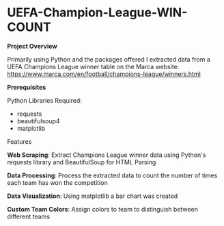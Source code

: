 # UEFA-Champion-League-WIN-COUNT
**Project Overview**

Primarily using Python and the packages offered I extracted data from a UEFA Champions League winner table on the Marca website: https://www.marca.com/en/football/champions-league/winners.html

**Prerequisites**

Python Libraries Required:
- requests
- beautifulsoup4
- matplotlib

Features

**Web Scraping**: Extract Champions League winner data using Python's requests library and BeautifulSoup for HTML Parsing

**Data Processing**: Process the extracted data to count the number of times each team has won the competition

**Data Visualization**: Using matplotlib a bar chart was created

**Custom Team Colors**: Assign colors to team to distinguish between different teams
